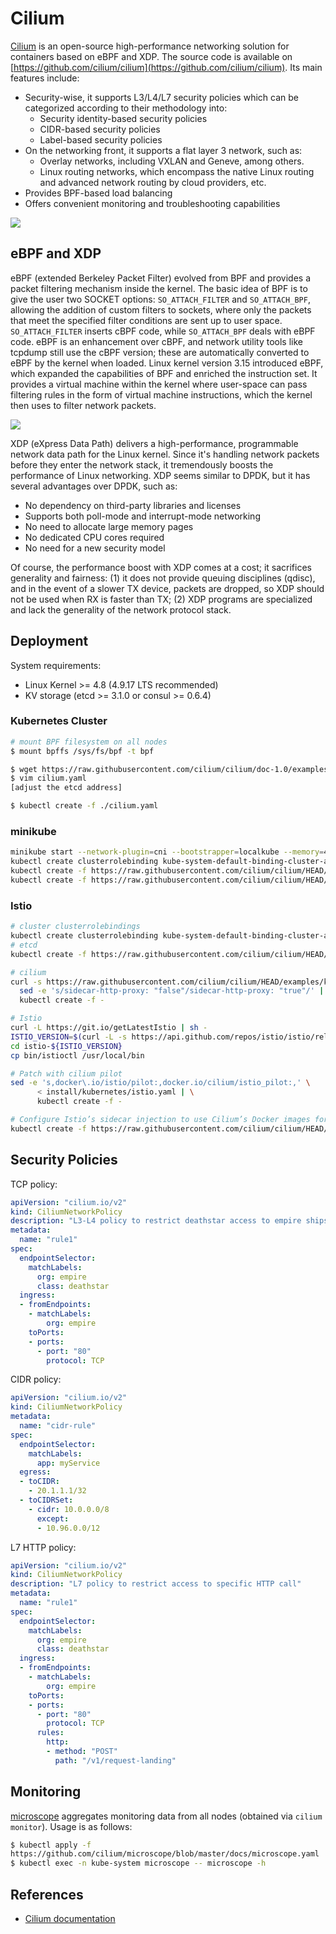# Cilium

[Cilium](https://github.com/cilium/cilium) is an open-source high-performance networking solution for containers based on eBPF and XDP. The source code is available on [https://github.com/cilium/cilium](https://github.com/cilium/cilium). Its main features include:

* Security-wise, it supports L3/L4/L7 security policies which can be categorized according to their methodology into:
  * Security identity-based security policies
  * CIDR-based security policies
  * Label-based security policies
* On the networking front, it supports a flat layer 3 network, such as:
  * Overlay networks, including VXLAN and Geneve, among others.
  * Linux routing networks, which encompass the native Linux routing and advanced network routing by cloud providers, etc.
* Provides BPF-based load balancing
* Offers convenient monitoring and troubleshooting capabilities

![](../../.gitbook/assets/cilium.png)

## eBPF and XDP

eBPF (extended Berkeley Packet Filter) evolved from BPF and provides a packet filtering mechanism inside the kernel. The basic idea of BPF is to give the user two SOCKET options: `SO_ATTACH_FILTER` and `SO_ATTACH_BPF`, allowing the addition of custom filters to sockets, where only the packets that meet the specified filter conditions are sent up to user space. `SO_ATTACH_FILTER` inserts cBPF code, while `SO_ATTACH_BPF` deals with eBPF code. eBPF is an enhancement over cBPF, and network utility tools like tcpdump still use the cBPF version; these are automatically converted to eBPF by the kernel when loaded. Linux kernel version 3.15 introduced eBPF, which expanded the capabilities of BPF and enriched the instruction set. It provides a virtual machine within the kernel where user-space can pass filtering rules in the form of virtual machine instructions, which the kernel then uses to filter network packets.

![](../../.gitbook/assets/bpf%20%282%29.png)

XDP (eXpress Data Path) delivers a high-performance, programmable network data path for the Linux kernel. Since it's handling network packets before they enter the network stack, it tremendously boosts the performance of Linux networking. XDP seems similar to DPDK, but it has several advantages over DPDK, such as:

* No dependency on third-party libraries and licenses
* Supports both poll-mode and interrupt-mode networking
* No need to allocate large memory pages
* No dedicated CPU cores required
* No need for a new security model

Of course, the performance boost with XDP comes at a cost; it sacrifices generality and fairness: (1) it does not provide queuing disciplines (qdisc), and in the event of a slower TX device, packets are dropped, so XDP should not be used when RX is faster than TX; (2) XDP programs are specialized and lack the generality of the network protocol stack.

## Deployment

System requirements:

* Linux Kernel >= 4.8 (4.9.17 LTS recommended)
* KV storage (etcd >= 3.1.0 or consul >= 0.6.4)

### Kubernetes Cluster

```bash
# mount BPF filesystem on all nodes
$ mount bpffs /sys/fs/bpf -t bpf

$ wget https://raw.githubusercontent.com/cilium/cilium/doc-1.0/examples/kubernetes/1.10/cilium.yaml
$ vim cilium.yaml
[adjust the etcd address]

$ kubectl create -f ./cilium.yaml
```

### minikube

```bash
minikube start --network-plugin=cni --bootstrapper=localkube --memory=4096 --extra-config=apiserver.Authorization.Mode=RBAC
kubectl create clusterrolebinding kube-system-default-binding-cluster-admin --clusterrole=cluster-admin --serviceaccount=kube-system:default
kubectl create -f https://raw.githubusercontent.com/cilium/cilium/HEAD/examples/kubernetes/addons/etcd/standalone-etcd.yaml
kubectl create -f https://raw.githubusercontent.com/cilium/cilium/HEAD/examples/kubernetes/1.10/cilium.yaml
```

### Istio

```bash
# cluster clusterrolebindings
kubectl create clusterrolebinding kube-system-default-binding-cluster-admin --clusterrole=cluster-admin --serviceaccount=kube-system:default
# etcd
kubectl create -f https://raw.githubusercontent.com/cilium/cilium/HEAD/examples/kubernetes/addons/etcd/standalone-etcd.yaml

# cilium
curl -s https://raw.githubusercontent.com/cilium/cilium/HEAD/examples/kubernetes/1.10/cilium.yaml | \
  sed -e 's/sidecar-http-proxy: "false"/sidecar-http-proxy: "true"/' | \
  kubectl create -f -

# Istio
curl -L https://git.io/getLatestIstio | sh -
ISTIO_VERSION=$(curl -L -s https://api.github.com/repos/istio/istio/releases/latest | jq -r .tag_name)
cd istio-${ISTIO_VERSION}
cp bin/istioctl /usr/local/bin

# Patch with cilium pilot
sed -e 's,docker\.io/istio/pilot:,docker.io/cilium/istio_pilot:,' \
      < install/kubernetes/istio.yaml | \
      kubectl create -f -

# Configure Istio’s sidecar injection to use Cilium’s Docker images for the sidecar proxies
kubectl create -f https://raw.githubusercontent.com/cilium/cilium/HEAD/examples/kubernetes-istio/istio-sidecar-injector-configmap-release.yaml
```

## Security Policies

TCP policy:

```yaml
apiVersion: "cilium.io/v2"
kind: CiliumNetworkPolicy
description: "L3-L4 policy to restrict deathstar access to empire ships only"
metadata:
  name: "rule1"
spec:
  endpointSelector:
    matchLabels:
      org: empire
      class: deathstar
  ingress:
  - fromEndpoints:
    - matchLabels:
        org: empire
    toPorts:
    - ports:
      - port: "80"
        protocol: TCP
```

CIDR policy:

```yaml
apiVersion: "cilium.io/v2"
kind: CiliumNetworkPolicy
metadata:
  name: "cidr-rule"
spec:
  endpointSelector:
    matchLabels:
      app: myService
  egress:
  - toCIDR:
    - 20.1.1.1/32
  - toCIDRSet:
    - cidr: 10.0.0.0/8
      except:
      - 10.96.0.0/12
```

L7 HTTP policy:

```yaml
apiVersion: "cilium.io/v2"
kind: CiliumNetworkPolicy
description: "L7 policy to restrict access to specific HTTP call"
metadata:
  name: "rule1"
spec:
  endpointSelector:
    matchLabels:
      org: empire
      class: deathstar
  ingress:
  - fromEndpoints:
    - matchLabels:
        org: empire
    toPorts:
    - ports:
      - port: "80"
        protocol: TCP
      rules:
        http:
        - method: "POST"
          path: "/v1/request-landing"
```

## Monitoring

[microscope](https://github.com/cilium/microscope) aggregates monitoring data from all nodes (obtained via `cilium monitor`). Usage is as follows:

```bash
$ kubectl apply -f
https://github.com/cilium/microscope/blob/master/docs/microscope.yaml
$ kubectl exec -n kube-system microscope -- microscope -h
```

## References

* [Cilium documentation](http://cilium.readthedocs.io/)